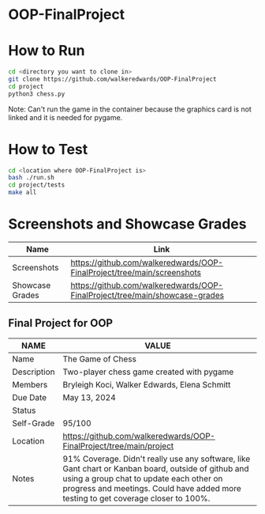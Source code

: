 # OOP-FinalProject

# How to Run
```bash
cd <directory you want to clone in>
git clone https://github.com/walkeredwards/OOP-FinalProject
cd project
python3 chess.py
```
Note: Can't run the game in the container because the graphics card is not linked and it is needed for pygame.

# How to Test
```bash
cd <location where OOP-FinalProject is>
bash ./run.sh
cd project/tests
make all
```

# Screenshots and Showcase Grades
|   **Name**    |   **Link**   |
| ------------- | ------------- |
|  Screenshots     | https://github.com/walkeredwards/OOP-FinalProject/tree/main/screenshots |
|  Showcase Grades  | https://github.com/walkeredwards/OOP-FinalProject/tree/main/showcase-grades |

## Final Project for OOP 
|   **NAME**    |   **VALUE**   |
| ------------- | ------------- |
|     Name      | The Game of Chess |
|  Description  | Two-player chess game created with pygame |
|    Members    | Bryleigh Koci, Walker Edwards, Elena Schmitt |
|   Due Date    |  May 13, 2024 |
|    Status     |               |
|   Self-Grade  |     95/100    |
|   Location    | https://github.com/walkeredwards/OOP-FinalProject/tree/main/project |
|    Notes      | 91% Coverage. Didn't really use any software, like Gant chart or Kanban board, outside of github and using a group chat to update each other on progress and meetings. Could have added more testing to get coverage closer to 100%.  |
